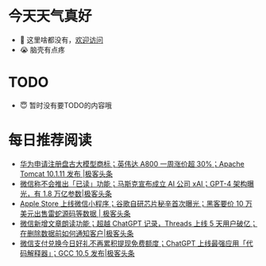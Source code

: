 # 今天天气真好
- 👋 这里啥都没有，[欢迎访问](https://zhangfeng-ola.github.io/)
- 😭 脑壳有点疼
<!---
- 👀 I’m interested in ...
- 🌱 I’m currently learning ...
- 💞️ I’m looking to collaborate on ...
- 📫 How to reach me ...
- 😇 I'm doing something ...

--->

# TODO 
- 😇 暂时没有要TODO的内容哦

<!---
zhangfeng-ola/zhangfeng-ola is a ✨ special ✨ repository because its `README.md` (this file) appears on your GitHub profile.
You can click the Preview link to take a look at your changes.
--->

# 每日推荐阅读
<!-- BLOG-POST-LIST:START -->
- [华为申请注册盘古大模型商标；英伟达 A800 一周涨价超 30%；Apache Tomcat 10.1.11 发布 |极客头条](https://blog.csdn.net/weixin_39786569/article/details/131716620)
- [微信称不会推出「已读」功能；马斯克宣布成立 AI 公司 xAI；GPT-4 架构曝光，有 1.8 万亿参数|极客头条](https://blog.csdn.net/weixin_39786569/article/details/131695256)
- [Apple Store 上线微信小程序；谷歌自研芯片秘辛首次曝光；黑客要价 10 万美元出售雷蛇源码等数据 | 极客头条](https://blog.csdn.net/weixin_39786569/article/details/131674286)
- [微信新增文章朗读功能；超越 ChatGPT 记录，Threads 上线 5 天用户破亿；在删除数据前如何通知客户|极客头条](https://blog.csdn.net/weixin_39786569/article/details/131652970)
- [微信支付兑换今日好礼不再累积提现免费额度；ChatGPT 上线最强应用「代码解释器」；GCC 10.5 发布|极客头条](https://blog.csdn.net/weixin_39786569/article/details/131631984)
<!-- BLOG-POST-LIST:END -->
